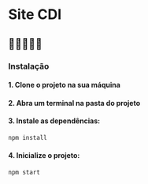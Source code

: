 # Site CDI
## 🐧🐧🐧🐧🐧
### Instalação
#### 1. Clone o projeto na sua máquina
#### 2. Abra um terminal na pasta do projeto
#### 3. Instale as dependências:
```bash
npm install
```
#### 4. Inicialize o projeto:
```bash
npm start
```
